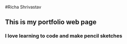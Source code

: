 #Richa Shrivastav
## This is my portfolio web page
### I love learning to code and make pencil sketches
